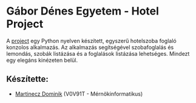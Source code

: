 # Gábor Dénes Egyetem - Hotel Project

A [project](https://github.com/MDomer85/GDE_Hotel_PJ_MD) egy Python nyelven készített, egyszerű hotelszoba foglaló konzolos alkalmazás. Az alkalmazás segítségével szobafoglalás és lemondás, szobák listázása és a foglalások listázása lehetséges. Mindezt egy elegáns kinézeten belül.

## Készítette:

- [Martinecz Dominik](https://github.com/MDomer85) (V0V91T - Mérnökinformatikus)
